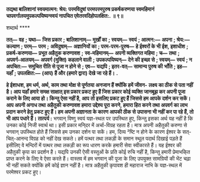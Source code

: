 **तद्यथा बालिशानां स्वयमात्मन: श्रेय: परमविदुषां परमपरमपुरुष प्रकर्षकरुणया स्वमहिमानं** **चापवर्गालयमुपकल्पयिष्यन्स्वयं नापचित एवेतरवदिहोपलक्षित:. ॥ ९॥** 

शब्दार्थ **** 

**तत्—** **वह** **; यथा—** **जिस प्रकार** **; बालिशानाम्—** **मूर्खों का** **; स्वयम्—** **स्वयं** **; आत्मन:—** **अपना** **; श्रेय:—** **कल्याण** **; परम्—** **परम** **;** **अविदुषाम्—** **अज्ञानियों का** **; परम-परम-पुरुष—** **हे ईश्वरों के भी ईश, इशाधीश** **; प्रकर्ष-करुणया—** **प्रभूत अहैतुक करुणावश** **;** **स्व-महिमानम्—** **अपनी व्यक्तिगत महिमा** **; च—** **तथा** **; अपवर्ग-आलयम्—** **अपवर्ग (मुक्ति) कहलाने वाली** **; उपकल्पयिष्यन्—** **देने की इच्छा से** **; स्वयम्—** **स्वयं** **; न अपचित:—** **समुचित रीति से पूजा न होने से** **; एव—** **यद्यपि** **; इतर-वत्—** **सामान्य पुरुष की** **भाँति** **; इह—** **यहाँ** **; उपलक्षित:—** **(आप) हैं और (हमारे द्वारा) देखे जा रहे हैं।** **.** 

**हे ईशाधश, हम धर्म, अर्थ, काम तथा मोक्ष से पूर्णतया अनजान हैं क्योंकि हमें जीवन-** **लक्ष्य का ठीक से पता नहीं है। आप यहाँ हमारे समक्ष साक्षात् इस प्रकार प्रकट हुए हैं जिस** **प्रकार कोई व्यक्ति जानबूझ कर अपनी पूजा कराने के लिए आया हो। किन्तु ऐसा नहीं है, आप** **तो इसलिए प्रकट हुए हैं जिससे हम आपके दर्शन कर सकें। आप अपनी अगाध तथा अहैतुकी** **करुणावश हमारा उद्देश्य पूरा करने, हमारा हित करने तथा अपवर्ग का लाभ प्रदान करने हेतु** **प्रकट हुए हैं। हम अपनी अज्ञानता के कारण आपकी ठीक से उपासना भी नहीं कर पा रहे हैं, तो** **भी आप पधारे हैं।** **तात्पर्य :** भगवान् विष्णु स्वयं यज्ञ-स्थल पर उपस्थित हुए, किन्तु इसका अर्थ यह नहीं है कि उनका कोई निजी स्वार्थ था। इसी प्रकार मनि्दर में अर्चा-विग्रह रहता है। मात्र अपनी अहैतुकी करुणा से भगवान् उपस्थित होते हैं जिससे हम उनका दर्शन पा सकें। हम, दिव्य ²ष्टि न होने के कारण ईश्वर के सत्-चित्-आनन्द विग्रह को नहीं देख सकते। हमें पत्थर तथा लकड़ी के समान स्थूल पदार्थ दिखाई पड़ते हैं इसीलिए वे मन्दिरों में पत्थर तथा लकड़ी का रूप धारण करके हमारी सेवा स्वीकारते हैं। यह ईश्वर की अहैतुकी कृपा का प्रदर्शन है। यद्यपि उनकी ऐसी वस्तुओं के प्रति कोई रुचि नहीं है, किन्तु हमारी प्रेमाभकि्त प्राप्त करने के लिए वे ऐसा करते हैं। वास्तव में हम भगवान् की पूजा के लिए उपयुक्त सामग्रियों की भेंट चढ़ा भी नहीं सकते क्योंकि हमें कोई ज्ञान नहीं है। मात्र अहैतुकी कृपावश ही महाराज नाभि के यज्ञ-स्थल में परमेश्वर प्रकट हुए।  
